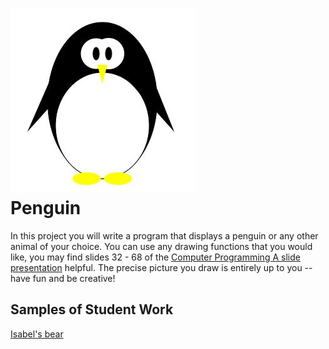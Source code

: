 ![](Penguin.JPG)   
Penguin
=============

In this project you will write a program that displays a penguin or any other animal of your choice. You can use any drawing functions that you would like, you may find slides 32 - 68 of the [Computer Programming A slide presentation](https://docs.google.com/presentation/d/1fm_Di0qR4HpRWTf8tJtcW3u5by3OrilfXIPZ517K1js/edit?usp=sharing) helpful. The precise picture you draw is entirely up to you -- have fun and be creative!

Samples of Student Work
-----------------------
[Isabel's bear](http://isabel98b.github.io/Penguin/)  

